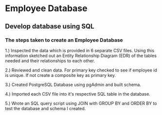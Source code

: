 # Employee Database
## Develop database using SQL

### The steps taken to create an Employee Database
1.) Inspected the data which is provided in 6 separate CSV files.  Using this information sketched out an Entity Relationship Diagram (EDR) of the tables needed and their relationships to each other.

2.) Reviewed and clean data.  For primary key checked to see if employee id is unique.  If not create a composite key as primary key.

3.) Created PostgreSQL Database using pgAdmin and built schema.

4.) Imported each CSV file into it's respective SQL table in the database.

5.) Wrote an SQL query script using JOIN with GROUP BY and ORDER BY to test the database and schema I created.
